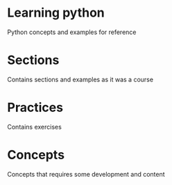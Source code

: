 # Learning python
Python concepts and examples for reference

# Sections
Contains sections and examples as it was a course

# Practices
Contains exercises 

# Concepts
Concepts that requires some development and content